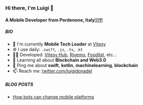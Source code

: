### Hi there, I'm Luigi 👋

#### A Mobile Developer from Pordenone, Italy🇮🇹

##### BIO

- 🏢 I'm currently **Mobile Tech Leader** at [Vitesy](https://vitesy.com)
- ⚙️ I use daily: `.swift`, `.js`, `.ts`, `.kt`
- 🧑‍💻 Developed: [Vitesy Hub](https://apps.apple.com/it/app/vitesy-hub/id1459078334), [Rivemo](https://play.google.com/store/apps/details?id=it.wedigital.rivemo&hl=it&gl=US), [Foodlist](https://apps.apple.com/us/app/foodlist/id1407984350), etc…
- 🌱 Learning all about **Blockchain and Web3.0**
- 💬 Ping me about **swift**, **kotlin**, **machinelearning**, **blockchain**
- 📫 Reach me: [twitter.com/luigidonadel](https://twitter.com/luigidonadel)

##### BLOG POSTS
<!-- BLOG-POST-LIST:START -->
- [How bots can change mobile platforms](https://medium.com/@donadev/how-chats-could-dominate-mobile-platforms-5971b5346ea1?source=rss-12fde5934bc5------2)
<!-- BLOG-POST-LIST:END -->
